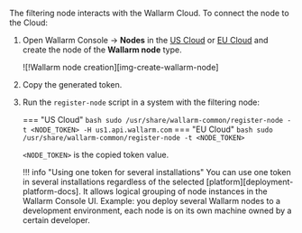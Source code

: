 The filtering node interacts with the Wallarm Cloud. To connect the node to the Cloud:

1. Open Wallarm Console → **Nodes** in the [US Cloud](https://us1.my.wallarm.com/nodes) or [EU Cloud](https://my.wallarm.com/nodes) and create the node of the **Wallarm node** type.

    ![!Wallarm node creation][img-create-wallarm-node]
1. Copy the generated token.
1. Run the `register-node` script in a system with the filtering node:
    
    === "US Cloud"
        ``` bash
        sudo /usr/share/wallarm-common/register-node -t <NODE_TOKEN> -H us1.api.wallarm.com
        ```
    === "EU Cloud"
        ``` bash
        sudo /usr/share/wallarm-common/register-node -t <NODE_TOKEN>
        ```
    
    `<NODE_TOKEN>` is the copied token value.

    !!! info "Using one token for several installations"
        You can use one token in several installations regardless of the selected [platform][deployment-platform-docs]. It allows logical grouping of node instances in the Wallarm Console UI. Example: you deploy several Wallarm nodes to a development environment, each node is on its own machine owned by a certain developer.